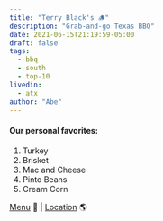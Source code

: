 ```yaml
---
title: "Terry Black's 🪵"
description: "Grab-and-go Texas BBQ"
date: 2021-06-15T21:19:59-05:00
draft: false
tags:
  - bbq
  - south
  - top-10
livedin:
  - atx
author: "Abe"
---
```


#### Our personal favorites:

1. Turkey
2. Brisket
3. Mac and Cheese
4. Pinto Beans
5. Cream Corn

[Menu](https://terryblacksbbq.com/austin/menu/) 📖  |  [Location](https://maps.app.goo.gl/9UbfVi2xgCSwwBth6) 🌎
